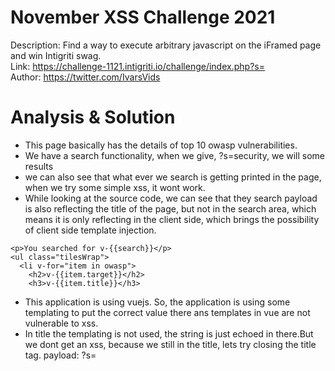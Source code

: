 # November XSS Challenge 2021

Description: Find a way to execute arbitrary javascript on the iFramed page and win Intigriti swag.<br>
Link: https://challenge-1121.intigriti.io/challenge/index.php?s= <br>
Author: https://twitter.com/IvarsVids <br>

# Analysis & Solution

+ This page basically has the details of top 10 owasp vulnerabilities.
+ We have a search functionality, when we give, ?s=security, we will some results
+ we can also see that what ever we search is getting printed in the page, when we try some simple xss, it wont work.
+ While looking at the source code, we can see that they search payload is also reflecting the title of the page, but not in the search area, which means it is only reflecting in the client side, which brings the possibility of client side template injection.
```
<p>You searched for v-{{search}}</p>
<ul class="tilesWrap">
  <li v-for="item in owasp">
    <h2>v-{{item.target}}</h2>
    <h3>v-{{item.title}}</h3>
```
+ This application is using vuejs. So, the application is using some templating to put the correct value there ans templates in vue are not vulnerable to xss.
+ In title the templating is not used, the string is just echoed in there.But we dont get an xss, because we still in the title, lets try closing the title tag. 
payload: ?s=</title><script>alert(1)<%2Fscript>
+ ![image](https://github.com/Avanthikaanand/Intigriti-XSS-challenges/assets/80388135/f5c759c3-7121-4273-89a5-f3fe5b6a770a)
+ The script still didnt get executed. Looking at the console we can see the following error.
![image](https://github.com/Avanthikaanand/Intigriti-XSS-challenges/assets/80388135/7522f8b3-d45b-42fd-9210-befa0269aa9c)
+ So, there is content security policy passed on as a header.
 ```
 content-security-policy
	base-uri 'self'; default-src 'self'; script-src 'unsafe-eval' 'nonce-1c20499376a893b7542be51a5998ef1d' 'strict-dynamic'; object-src 'none'; style-src 'sha256-dpZAgKnDDhzFfwKbmWwkl1IEwmNIKxUv+uw+QP89W3Q='
 ```
 + 


